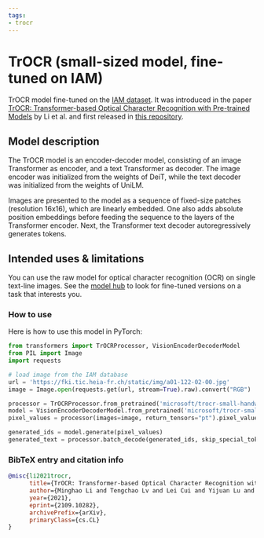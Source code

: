 ```yaml
---
tags:
- trocr
---
```


# TrOCR (small-sized model, fine-tuned on IAM) 

TrOCR model fine-tuned on the [IAM dataset](https://fki.tic.heia-fr.ch/databases/iam-handwriting-database). It was introduced in the paper [TrOCR: Transformer-based Optical Character Recognition with Pre-trained Models](https://arxiv.org/abs/2109.10282) by Li et al. and first released in [this repository](https://github.com/microsoft/unilm/tree/master/trocr). 


## Model description

The TrOCR model is an encoder-decoder model, consisting of an image Transformer as encoder, and a text Transformer as decoder. The image encoder was initialized from the weights of DeiT, while the text decoder was initialized from the weights of UniLM.

Images are presented to the model as a sequence of fixed-size patches (resolution 16x16), which are linearly embedded. One also adds absolute position embeddings before feeding the sequence to the layers of the Transformer encoder. Next, the Transformer text decoder autoregressively generates tokens.

## Intended uses & limitations

You can use the raw model for optical character recognition (OCR) on single text-line images. See the [model hub](https://huggingface.co/models?search=microsoft/trocr) to look for fine-tuned versions on a task that interests you.

### How to use

Here is how to use this model in PyTorch:

```python
from transformers import TrOCRProcessor, VisionEncoderDecoderModel
from PIL import Image
import requests

# load image from the IAM database
url = 'https://fki.tic.heia-fr.ch/static/img/a01-122-02-00.jpg'
image = Image.open(requests.get(url, stream=True).raw).convert("RGB")

processor = TrOCRProcessor.from_pretrained('microsoft/trocr-small-handwritten')
model = VisionEncoderDecoderModel.from_pretrained('microsoft/trocr-small-handwritten')
pixel_values = processor(images=image, return_tensors="pt").pixel_values

generated_ids = model.generate(pixel_values)
generated_text = processor.batch_decode(generated_ids, skip_special_tokens=True)[0]
```

### BibTeX entry and citation info

```bibtex
@misc{li2021trocr,
      title={TrOCR: Transformer-based Optical Character Recognition with Pre-trained Models}, 
      author={Minghao Li and Tengchao Lv and Lei Cui and Yijuan Lu and Dinei Florencio and Cha Zhang and Zhoujun Li and Furu Wei},
      year={2021},
      eprint={2109.10282},
      archivePrefix={arXiv},
      primaryClass={cs.CL}
}
```